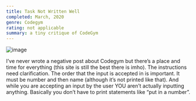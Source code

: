 ```yaml
---
title: Task Not Written Well
completed: March, 2020
genre: Codegym
rating: not applicable
summary: a tiny critique of CodeGym
---
```


![image](https://64.media.tumblr.com/3b0c12e442650b8933cc69c714570831/47e819b47923e325-b3/s540x810/c06ea7c7be8308a08ed7329aa3f55d7de40abbc0.png)

I’ve never wrote a negative post about Codegym but there’s a place and time for everything (this site is still the best there is imho). The instructions need clarification. The order that the input is accepted in is important. It must be number and then name (although it’s not printed like that). And while you are accepting an input by the user YOU aren’t actually inputting anything. Basically you don’t have to print statements like&nbsp;“put in a number”.